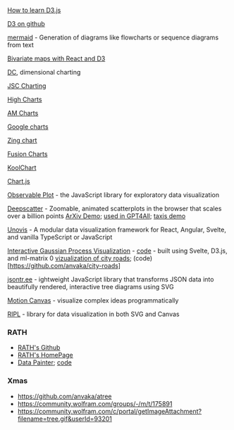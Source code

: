 [How to learn D3.js](https://wattenberger.com/blog/d3)

[D3 on github](https://github.com/d3)

[mermaid](https://github.com/mermaid-js/mermaid) - Generation of diagrams like flowcharts or sequence diagrams from text 

[Bivariate maps with React and D3](https://github.com/angelozehr/bivariate-maps-react-d3)

[DC](https://github.com/dc-js/dc.js), dimensional charting

[JSC Charting](https://jscharting.com/)

[High Charts](https://www.highcharts.com/)

[AM Charts](https://www.amcharts.com/)

[Google charts](https://developers.google.com/chart/)

[Zing chart](https://www.zingchart.com/)

[Fusion Charts](https://www.fusioncharts.com/)

[KoolChart](https://www.koolchart.com/)

[Chart.js](https://www.chartjs.org/)

[Observable Plot](https://observablehq.com/plot/) - the JavaScript library for exploratory data visualization

[Deepscatter](https://github.com/nomic-ai/deepscatter) - 
Zoomable, animated scatterplots in the browser that scales over a billion points
[ArXiv Demo](https://observablehq.com/@bmschmidt/arxiv); [used in GPT4All](https://github.com/nomic-ai/gpt4all); [taxis demo](https://demo-taxis.heavy.ai/)


[Unovis](https://unovis.dev/) - A modular data visualization framework for React, Angular, Svelte, and vanilla TypeScript or JavaScript

[Interactive Gaussian Process Visualization](http://www.infinitecuriosity.org/vizgp/) - [code](https://github.com/st--/interactive-gp-visualization/) -  built using Svelte, D3.js, and ml-matrix
0
[vizualization of city roads](https://anvaka.github.io/city-roads/); (code)[https://github.com/anvaka/city-roads]

[jsontr.ee](https://github.com/xzitlou/jsontr.ee) - ightweight JavaScript library that transforms JSON data into beautifully rendered, interactive tree diagrams using SVG

[Motion Canvas](https://github.com/motion-canvas/motion-canvas) - visualize complex ideas programmatically

[RIPL](https://github.com/andrewcourtice/ripl) - library for data visualization in both SVG and Canvas 

### RATH

* [RATH's Github](https://github.com/Kanaries/Rath)
* [RATH's HomePage](https://kanaries.net/)
* [Data Painter](https://docs.kanaries.net/rath/tutorials/data-painter/); [code](https://github.com/Kanaries/Rath)

### Xmas
* https://github.com/anvaka/atree
* https://community.wolfram.com/groups/-/m/t/175891
* https://community.wolfram.com/c/portal/getImageAttachment?filename=tree.gif&userId=93201
